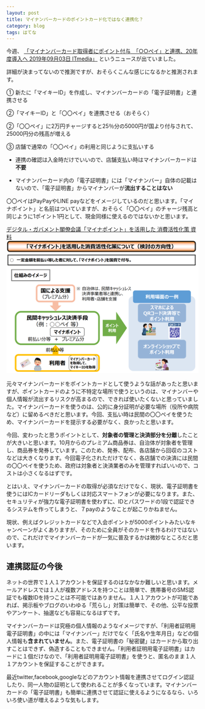 ```yaml
---
layout: post
title: マイナンバーカードのポイントカード化ではなく連携化？
category: blog
tags: はてな
---
```


今週、
[「マイナンバーカード取得者にポイント付与　「○○ペイ」と連携、20年度導入へ 2019年09月03日 ITmedia」](https://www.itmedia.co.jp/news/articles/1909/03/news097.html)
というニュースが出ていました。

詳細が決まってないので推測ですが、おそらくこんな感じになるかと推測されます。

➀ 新たに「マイキーID」を作成し、マイナンバーカードの「電子証明書」と連携させる

➁「マイキーID」と「〇〇ペイ」を連携させる（おそらく）

➁「〇〇ペイ」に2万円チャージすると25％分の5000円が国より付与されて、25000円分の残高が増える

➂ 店舗で通常の「〇〇ペイ」の利用と同じように支払いする


* 連携の確認は入金時だけでいいので、店舗支払い時はマイナンバーカードは**不要**

* マイナンバーカード内の「電子証明書」には「マイナンバー」自体の記載はないので、「電子証明書」からマイナンバーが**流出することはない**

〇〇ペイはPayPayやLINE payなどをイメージしているのだと思います。「マイナポイント」と名前はついていますが、おそらく「〇〇ペイ」のチャージ残高と同じように1ポイント1円として、現金同様に使えるのではないかと思います。

[デジタル・ガバメント閣僚会議「マイナポイント」を活用した
消費活性化策 資料](https://www.kantei.go.jp/jp/singi/it2/dgov/dai5/siryou4.pdf)
![imgae](/images/20190904-01.png)


元々マイナンバーカードをポイントカードとして使うような話があったと思いますが、ポイントカードのように不特定な場所で使うというのは、マイナンバーや個人情報が流出するリスクが高まるので、できれば使いたくないと思っていました。マイナンバーカードを使うのは、公的に身分証明が必要な場所（役所や病院など）に留めるべきだと思います。今回、支払い時は民間の〇〇ペイを使うため、マイナンバーカードを提示する必要がなく、良かったと思います。

今回、変わったと思うポイントとして、**対象者の管理と決済部分を分離**したことが大きいと思います。10月からのプレミアム商品券は、自治体が対象者を管理し、商品券を発券しています。このため、発券、配布、各店舗から回収のコストなどは大きくなります。今回電子化されただけでなく、各店舗での決済には民間の〇〇ペイを使うため、政府は対象者と決済業者のみを管理すればいいので、コストは小さくなるはずです。

とはいえ、マイナンバーカードの取得が必須なだけでなく、現状、電子証明書を使うにはICカードリーダもしくは対応スマートフォンが必要になります。また、セキュリティが強力な電子証明書を使わずに、IDとパスワードの1段で認証できるシステムを作ってしまうと、７payのようなことが起こりかねません。

現状、例えばクレジットカードなどで入会ポイントが5000ポイントみたいなキャンペーンがよくありますが、そのために全員がそのカードを作るわけではないので、これだけでマイナンバーカードが一気に普及するかは微妙なところだと思います。

## 連携認証の今後


ネットの世界で１人１アカウントを保証するのはなかなか難しいと思います。メールアドレスでは１人が複数アドレスを持つことは簡単で、携帯番号のSMS認証でも複数IDを持つことは不可能ではありません。１人１アカウントが可能であれば、掲示板やブログのいわゆる「荒らし」対策は簡単で、その他、公平な投票やアンケート、抽選なども容易になるはずです。

マイナンバーカードは究極の個人情報のようなイメージですが、「利用者証明用電子証明書」の中には「マイナンバー」だけでなく「氏名や生年月日」などの個人情報も**含まれていません**。また、電子証明書の「秘密鍵」はカードから取り出すことはできず、偽造することもできません。「利用者証明用電子証明書」はカードに１個だけなので、「利用者証明用電子証明書」を使うと、匿名のまま１人１アカウントを保証することができます。

最近twitter,facebook,googleなどのアカウント情報を連携させてログイン認証したり、同一人物の証明として使われることが多くなっています。マイナンバーカードの「電子証明書」も簡単に連携させて認証に使えるようになるなら、いろいろ使い道が増えるような気もします。










